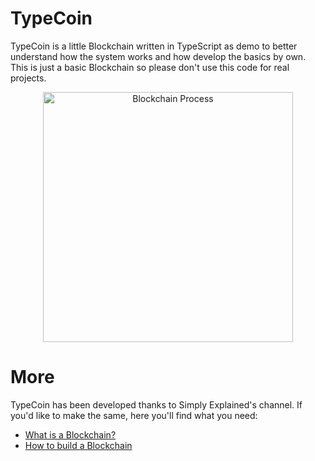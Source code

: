 # TypeCoin

TypeCoin is a little Blockchain written in TypeScript as demo to better understand how the system works and how develop the basics by own. This is just a basic Blockchain so please don't use this code for real projects.

<p align="center">
  <img src="https://upload.wikimedia.org/wikipedia/commons/4/4e/Blockchain-Process.png" alt="Blockchain Process" width="auto" height="400px" />
</p>


# More
TypeCoin has been developed thanks to Simply Explained's channel. If you'd like to make the same, here you'll find what you need:

- <a href="https://www.youtube.com/watch?v=SSo_EIwHSd4&list=PLzvRQMJ9HDiSbvXWQ7OdgVccdr7Wni5Qw&index=2" target="_blank">What is a Blockchain?</a>
- <a href="https://www.youtube.com/watch?v=zVqczFZr124&list=PLzvRQMJ9HDiTqZmbtFisdXFxul5k0F-Q4" target="_blank">How to build a Blockchain</a>
